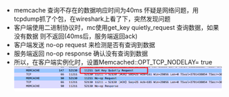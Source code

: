 * memcache 查询不存在的数据响应时间为40ms 怀疑是网络问题，用tcpdump抓了个包，在wireshark上看了下，突然发现问题
* 客户端使用二进制协议时，mc使用get_key quietly_request 查询数据，如果没有数据 则不返回(40ms后，服务端返回ack)
* 客户端发送 no-op request 来检测是否有查询到数据
* 服务端返回 no-op response 确认没有查询到数据
* 所以，在客户端实例化时，设置Memcached::OPT_TCP_NODELAY= true
![image](https://github.com/qiuyuexi/book/blob/master/memcache/%E4%BC%81%E4%B8%9A%E5%BE%AE%E4%BF%A1%E6%88%AA%E5%9B%BE_f03b6680-ac02-41c1-bda9-ba58a5caaa72.png)
